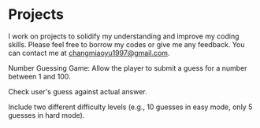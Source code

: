 # Projects
I work on projects to solidify my understanding and improve my coding skills.  Please feel free to borrow my codes or give me any feedback. 
You can contact me at changmiaoyu1997@gmail.com.

Number Guessing Game:
Allow the player to submit a guess for a number between 1 and 100.

Check user's guess against actual answer.

Include two different difficulty levels (e.g., 10 guesses in easy mode, only 5 guesses in hard mode).
